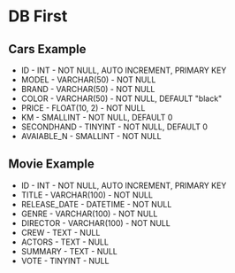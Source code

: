 # DB First

## Cars Example

- ID - INT - NOT NULL, AUTO INCREMENT, PRIMARY KEY
- MODEL - VARCHAR(50) - NOT NULL
- BRAND - VARCHAR(50) - NOT NULL
- COLOR - VARCHAR(50) - NOT NULL, DEFAULT "black"
- PRICE - FLOAT(10, 2) - NOT NULL
- KM - SMALLINT - NOT NULL, DEFAULT 0
- SECONDHAND - TINYINT - NOT NULL, DEFAULT 0
- AVAIABLE_N - SMALLINT - NOT NULL

## Movie Example

- ID - INT - NOT NULL, AUTO INCREMENT, PRIMARY KEY
- TITLE - VARCHAR(100) - NOT NULL
- RELEASE_DATE - DATETIME - NOT NULL
- GENRE - VARCHAR(100) - NOT NULL
- DIRECTOR - VARCHAR(100) - NOT NULL
- CREW - TEXT - NULL
- ACTORS - TEXT - NULL
- SUMMARY - TEXT - NULL
- VOTE - TINYINT - NULL
